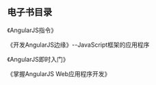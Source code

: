 电子书目录
---
《AngularJS指令》

《开发AngularJS边缘》--JavaScript框架的应用程序

《AngularJS即时入门》

《掌握AngularJS Web应用程序开发》



